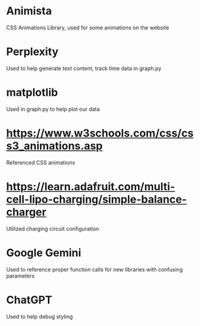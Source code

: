 # Animista
CSS Animations Library, used for some animations on the website

# Perplexity
Used to help generate text content, track time data in graph.py

# matplotlib
Used in graph.py to help plot our data 

# https://www.w3schools.com/css/css3_animations.asp
Referenced CSS animations

# https://learn.adafruit.com/multi-cell-lipo-charging/simple-balance-charger
Utilized charging circuit configuration

# Google Gemini
Used to reference proper function calls for new libraries with confusing parameters

# ChatGPT
Used to help debug styling